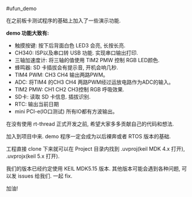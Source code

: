 #ufun_demo  

在之前板卡测试程序的基础上加入了一些演示功能.    

**demo 功能大致有:**   

- 触摸按键: 按下后背面白色 LED3 会亮, 长按长亮.  
- CH340: ISP以及串口转 USB 功能. 实现串口输出打印.  
- 三轴加速度计: 将三轴的值使用 TIM2 PMW 控制 RGB LED颜色.
- 蜂鸣器: SD 卡插拔会有提示音, 开机会响几秒.
- TIM4 PWM: CH3 CH4 输出两路PWM。
- ADC: 将TIM4 的CH3 CH4 两路PWM经过运放电路作为ADC的输入。
- TIM2 PMW: CH1 CH2 CH3控制 RGB 呼吸效果. 
- SD卡: 读取 SD 卡信息. 插拔识别. 
- RTC: 输出当前日期
- mini PCI-e(IO口测试) 所有IO都有方波输出。

在没有使用 rt-thread 正式开发之前, 希望大家多多贡献自己的代码和想法.    

加入到项目中来.  demo 程序一定会成为以后裸奔或者 RTOS 版本的基础.   

工程直接 clone 下来就可以在 Project 目录内找到 .uvproj(keil MDK 4.x 打开), .uvprojx(keil 5.x 打开).   

我们的版本已经约定使用 KEIL MDK5.15 版本. 其他版本可能会遇到各种问题, 可以发 issues 给我们. 一起 fix.   

加油!  
